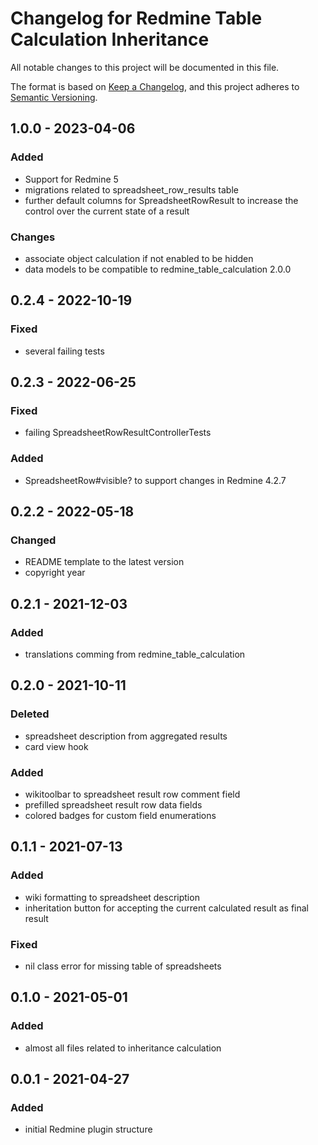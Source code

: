 # Changelog for Redmine Table Calculation Inheritance

All notable changes to this project will be documented in this file.

The format is based on [Keep a Changelog](https://keepachangelog.com/en/1.0.0/),
and this project adheres to [Semantic Versioning](https://semver.org/spec/v2.0.0.html).

## 1.0.0 - 2023-04-06

### Added

* Support for Redmine 5
* migrations related to spreadsheet_row_results table
* further default columns for SpreadsheetRowResult to increase the control over
the current state of a result

### Changes

* associate object calculation if not enabled to be hidden
* data models to be compatible to redmine_table_calculation 2.0.0

## 0.2.4 - 2022-10-19

### Fixed

* several failing tests

## 0.2.3 - 2022-06-25

### Fixed

* failing SpreadsheetRowResultControllerTests

### Added

* SpreadsheetRow#visible? to support changes in Redmine 4.2.7

## 0.2.2 - 2022-05-18

### Changed

* README template to the latest version
* copyright year

## 0.2.1 - 2021-12-03

### Added

* translations comming from redmine_table_calculation

## 0.2.0 - 2021-10-11

### Deleted

* spreadsheet description from aggregated results
* card view hook

### Added

* wikitoolbar to spreadsheet result row comment field
* prefilled spreadsheet result row data fields
* colored badges for custom field enumerations

## 0.1.1 - 2021-07-13

### Added

* wiki formatting to spreadsheet description
* inheritation button for accepting the current calculated result as final result

### Fixed

* nil class error for missing table of spreadsheets

## 0.1.0 - 2021-05-01

### Added

* almost all files related to inheritance calculation

## 0.0.1 - 2021-04-27

### Added

* initial Redmine plugin structure
